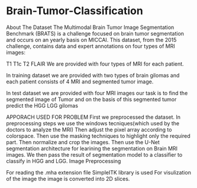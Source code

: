 # Brain-Tumor-Classification

About The Dataset
The Multimodal Brain Tumor Image Segmentation Benchmark (BRATS) is a challenge focused on brain tumor segmentation and occurs on an yearly basis on MICCAI. This dataset, from the 2015 challenge, contains data and expert annotations on four types of MRI images:

T1
T1c
T2
FLAIR
We are provided with four types of MRI for each patient.

In training dataset we are provided with two types of brain gilomas and each patient consists of 4 MRI and segmented tumor image.

In test dataset we are provided with four MRI images our task is to find the segmented image of Tumor and on the basis of this segmented tumor predict the HGG LGG gilomas

APPORACH USED FOR PROBLEM
First we preprocessed the dataset.
In preprocessing steps we use the windows tecniques(which used by the doctors to analyze the MRI)
Then adjust the pixel array according to colorspace.
Then use the masking techniques to highlight only the required part.
Then normalize and crop the images.
Then use the U-Net segmentation architecture for learining the segmentation on Brain MRI images.
We then pass the result of segmentation model to a classifier to classify in HGG and LGG.
Image Preprocessing

For reading the .mha extension file SimpleITK library is used
For visulization of the image the image is converted into 2D slices.
